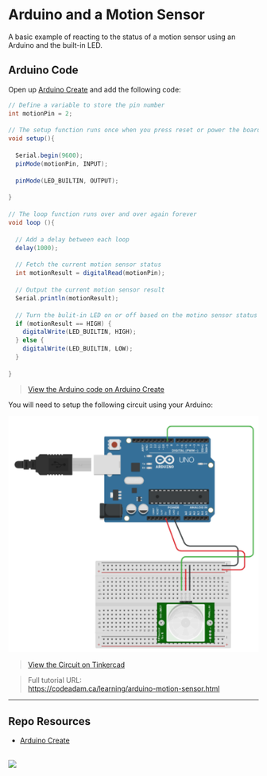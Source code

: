 # Arduino and a Motion Sensor

A basic example of reacting to the status of a motion sensor using an Arduino and the built-in LED.

## Arduino Code

Open up [Arduino Create](https://create.arduino.cc/editor/) and add the following code:

```csharp
// Define a variable to store the pin number
int motionPin = 2;

// The setup function runs once when you press reset or power the board
void setup(){

  Serial.begin(9600);
  pinMode(motionPin, INPUT);

  pinMode(LED_BUILTIN, OUTPUT);

}

// The loop function runs over and over again forever
void loop (){

  // Add a delay between each loop
  delay(1000);

  // Fetch the current motion sensor status
  int motionResult = digitalRead(motionPin);

  // Output the current motion sensor result
  Serial.println(motionResult);

  // Turn the bulit-in LED on or off based on the motino sensor status
  if (motionResult == HIGH) {
    digitalWrite(LED_BUILTIN, HIGH);
  } else {
    digitalWrite(LED_BUILTIN, LOW);
  }

}
```

> [View the Arduino code on Arduino Create](https://create.arduino.cc/editor/professoradam/67d42c97-02ab-4f79-9f4b-fd4c3e68fd5c/preview)

You will need to setup the following circuit using your Arduino:

![Tinkercad Circuit](_readme/tinkercad-motion-sensor.png)

> [View the Circuit on Tinkercad](https://www.tinkercad.com/things/jDkGCF2jfv1)

> Full tutorial URL:  
> https://codeadam.ca/learning/arduino-motion-sensor.html

***

## Repo Resources

- [Arduino Create](https://create.arduino.cc/editor)

<br>
<a href="https://codeadam.ca">
<img src="https://cdn.codeadam.ca/images@1.0.0/codeadam-logo-coloured-horizontal.png" width="200">
</a>
